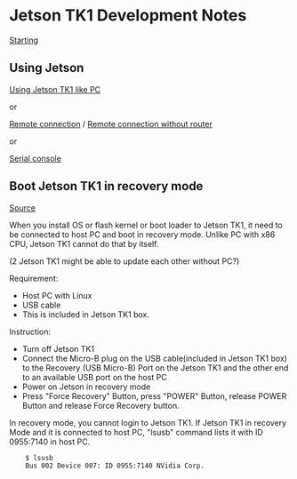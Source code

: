 # Jetson TK1 Development Notes

[Starting](http://demotomohiro.github.io/hardware/jetson_tk1/index.html#preparing)


## Using Jetson

[Using Jetson TK1 like PC](http://demotomohiro.github.io/hardware/jetson_tk1/setup/pc.html)

or

[Remote connection](http://demotomohiro.github.io/hardware/jetson_tk1/setup/remote.html) / [Remote connection without router](http://demotomohiro.github.io/hardware/jetson_tk1/setup/remote_wo_router.html)

or

[Serial console](http://demotomohiro.github.io/hardware/jetson_tk1/setup/serial.html)


## Boot Jetson TK1 in recovery mode

[Source](http://demotomohiro.github.io/hardware/jetson_tk1/setup/recovery_mode.html)

When you install OS or flash kernel or boot loader to Jetson TK1, it need to be connected to host PC and boot in recovery mode.
Unlike PC with x86 CPU, Jetson TK1 cannot do that by itself.

(2 Jetson TK1 might be able to update each other without PC?)

Requirement:
- Host PC with Linux
- USB cable
- This is included in Jetson TK1 box.

Instruction:
- Turn off Jetson TK1
- Connect the Micro-B plug on the USB cable(included in Jetson TK1 box) to the Recovery (USB Micro-B) Port on the Jetson TK1 and the other end to an available USB port on the host PC
- Power on Jetson in recovery mode
- Press "Force Recovery" Button, press "POWER" Button, release POWER Button and release Force Recovery button.

In recovery mode, you cannot login to Jetson TK1.
If Jetson TK1 in recovery Mode and it is connected to host PC, "lsusb" command lists it with ID 0955:7140 in host PC.

```
    $ lsusb
    Bus 002 Device 007: ID 0955:7140 NVidia Corp.
```